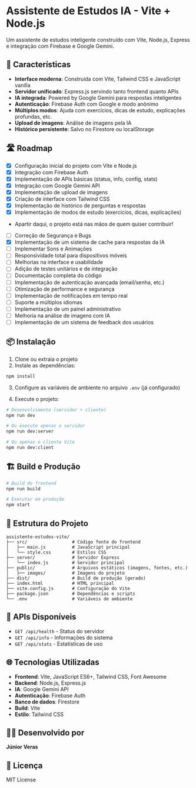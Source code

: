# Assistente de Estudos IA - Vite + Node.js

Um assistente de estudos inteligente construído com Vite, Node.js, Express e integração com Firebase e Google Gemini.

## 🚀 Características

- **Interface moderna**: Construída com Vite, Tailwind CSS e JavaScript vanilla
- **Servidor unificado**: Express.js servindo tanto frontend quanto APIs
- **IA integrada**: Powered by Google Gemini para respostas inteligentes
- **Autenticação**: Firebase Auth com Google e modo anônimo
- **Múltiplos modos**: Ajuda com exercícios, dicas de estudo, explicações profundas, etc.
- **Upload de imagens**: Análise de imagens pela IA
- **Histórico persistente**: Salvo no Firestore ou localStorage

## 🛣️ Roadmap
- [x] Configuração inicial do projeto com Vite e Node.js
- [x] Integração com Firebase Auth
- [x] Implementação de APIs básicas (status, info, config, stats)
- [x] Integração com Google Gemini API
- [x] Implementação de upload de imagens
- [x] Criação de interface com Tailwind CSS
- [x] Implementação de histórico de perguntas e respostas
- [x] Implementação de modos de estudo (exercícios, dicas, explicações)

- Apartir daqui, o projeto está nas mãos de quem quiser contribuir!
- [ ] Correção de Segurança e Bugs
- [X] Implementação de um sistema de cache para respostas da IA
- [ ] Implementar Sons e Animações
- [ ] Responsividade total para dispositivos móveis
- [ ] Melhorias na interface e usabilidade
- [ ] Adição de testes unitários e de integração
- [ ] Documentação completa do código
- [ ] Implementação de autenticação avançada (email/senha, etc.)
- [ ] Otimização de performance e segurança
- [ ] Implementação de notificações em tempo real
- [ ] Suporte a múltiplos idiomas
- [ ] Implementação de um painel administrativo
- [ ] Melhoria na análise de imagens com IA
- [ ] Implementação de um sistema de feedback dos usuários

## 📦 Instalação

1. Clone ou extraia o projeto
2. Instale as dependências:
```bash
npm install
```

3. Configure as variáveis de ambiente no arquivo `.env` (já configurado)

4. Execute o projeto:
```bash
# Desenvolvimento (servidor + cliente)
npm run dev

# Ou execute apenas o servidor
npm run dev:server

# Ou apenas o cliente Vite
npm run dev:client
```

## 🏗️ Build e Produção

```bash
# Build do frontend
npm run build

# Executar em produção
npm start
```

## 📁 Estrutura do Projeto

```
assistente-estudos-vite/
├── src/                 # Código fonte do frontend
│   ├── main.js          # JavaScript principal
│   └── style.css        # Estilos CSS
├── server/              # Servidor Express
│   └── index.js         # Servidor principal
├── public/              # Arquivos estáticos (imagens, fontes, etc.)
│   ├── images/          # Imagens do projeto
├── dist/                # Build de produção (gerado)
├── index.html           # HTML principal
├── vite.config.js       # Configuração do Vite
├── package.json         # Dependências e scripts
└── .env                 # Variáveis de ambiente
```

## 🔧 APIs Disponíveis

- `GET /api/health` - Status do servidor
- `GET /api/info` - Informações do sistema
- `GET /api/stats` - Estatísticas de uso

## 🌐 Tecnologias Utilizadas

- **Frontend**: Vite, JavaScript ES6+, Tailwind CSS, Font Awesome
- **Backend**: Node.js, Express.js
- **IA**: Google Gemini API
- **Autenticação**: Firebase Auth
- **Banco de dados**: Firestore
- **Build**: Vite
- **Estilo**: Tailwind CSS

## 👨‍💻 Desenvolvido por

**Júnior Veras**

## 📄 Licença

MIT License

